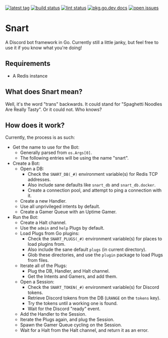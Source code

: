 [![latest tag](https://img.shields.io/github/v/tag/go-snart/snart)](https://github.com/go-snart/snart/tags)
[![build status](https://github.com/go-snart/snart/workflows/build/badge.svg)](https://github.com/go-snart/snart/actions?query=workflow:build)
[![lint status](https://github.com/go-snart/snart/workflows/lint/badge.svg)](https://github.com/go-snart/snart/actions?query=workflow:lint)
[![pkg.go.dev docs](https://img.shields.io/badge/pkg.go.dev-docs-blue.svg)](https://pkg.go.dev/github.com/go-snart/snart@latest)
[![open issues](https://img.shields.io/github/issues/go-snart/snart)](https://github.com/go-snart/snart/issues)

Snart
=====
A Discord bot framework in Go. Currently still a little janky, but feel free to use it if you know what you're doing!

Requirements
------------
- A Redis instance

What does Snart mean?
---------------------
Well, it's the word "trans" backwards. It could stand for "Spaghetti Noodles Are Really Tasty". Or it could not. Who knows?

How does it work?
-----------------
Currently, the process is as such:
 - Get the name to use for the Bot:
   - Generally parsed from `os.Args[0]`.
   - The following entries will be using the name "snart".
 - Create a Bot:
   - Open a DB:
     - Check the `SNART_DB(_#)` environment variable(s) for Redis TCP addresses.
     - Also include sane defaults like `snart_db` and `snart_db.docker`.
     - Create a connection pool, and attempt to ping a connection with it.
   - Create a new Handler.
   - Use all unprivileged intents by default.
   - Create a Gamer Queue with an Uptime Gamer.
 - Run the Bot:
   - Create a Halt channel.
   - Use the `admin` and `help` Plugs by default.
   - Load Plugs from Go plugins:
     - Check the `SNART_PLUGS(_#)` environment variable(s) for places to load plugins from.
     - Also include the sane default `plugs` (in current directory).
     - Glob these directories, and use the `plugin` package to load Plugs from files.
   - Iterate all of the Plugs:
     - Plug the DB, Handler, and Halt channel.
     - Get the Intents and Gamers, and add them.
   - Open a Session:
     - Check the `SNART_TOKEN(_#)` environment variable(s) for Discord tokens.
     - Retrieve Discord tokens from the DB (`LRANGE` on the `tokens` key).
     - Try the tokens until a working one is found.
     - Wait for the Discord "ready" event.
   - Add the Handler to the Session.
   - Iterate the Plugs again, and plug the Session.
   - Spawn the Gamer Queue cycling on the Session.
   - Wait for a Halt from the Halt channel, and return it as an error.

